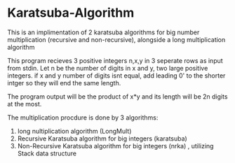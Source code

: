 # Karatsuba-Algorithm
This is an implimentation of 2 karatsuba algorithms for big number multiplication (recursive and non-recursive), alongside a long multiplication algorithm

This program recieves 3 positive integers n,x,y in 3 seperate rows as input from stdin.
Let n be the number of digits in x and y, two large positive integers.
if x and y number of digits isnt equal, add leading 0' to the shorter intger so they will end the same length.

The program output will be the product of x*y and its length will be 2n digits at the most.

The multiplication procdure is done by 3 algorithms:
1) long nultiplication algorithm (LongMult)
2) Recursive Karatsuba algorithm for big integers (karatsuba)
3) Non-Recursive Karatsuba algorithm for big integers (nrka) , utilizing Stack data structure

